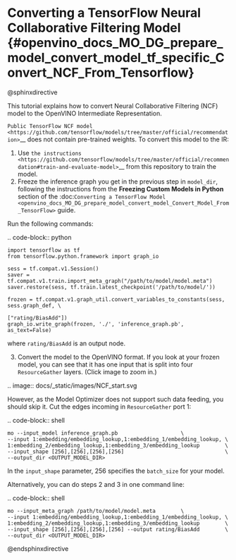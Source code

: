 # Converting a TensorFlow Neural Collaborative Filtering Model {#openvino_docs_MO_DG_prepare_model_convert_model_tf_specific_Convert_NCF_From_Tensorflow}

@sphinxdirective

This tutorial explains how to convert Neural Collaborative Filtering (NCF) model to the OpenVINO Intermediate Representation.

`Public TensorFlow NCF model <https://github.com/tensorflow/models/tree/master/official/recommendation>`__ does not contain pre-trained weights. To convert this model to the IR:
 1. Use `the instructions <https://github.com/tensorflow/models/tree/master/official/recommendation#train-and-evaluate-model>`__ from this repository to train the model.
 2. Freeze the inference graph you get in the previous step in ``model_dir``, following
the instructions from the **Freezing Custom Models in Python** section of the
:doc:`Converting a TensorFlow Model <openvino_docs_MO_DG_prepare_model_convert_model_Convert_Model_From_TensorFlow>` guide.

Run the following commands:

.. code-block:: python

    import tensorflow as tf
    from tensorflow.python.framework import graph_io

    sess = tf.compat.v1.Session()
    saver = tf.compat.v1.train.import_meta_graph("/path/to/model/model.meta")
    saver.restore(sess, tf.train.latest_checkpoint('/path/to/model/'))

    frozen = tf.compat.v1.graph_util.convert_variables_to_constants(sess, sess.graph_def, \
                                                        ["rating/BiasAdd"])
    graph_io.write_graph(frozen, './', 'inference_graph.pb', as_text=False)

where ``rating/BiasAdd`` is an output node.

 3. Convert the model to the OpenVINO format. If you look at your frozen model, you can see that
it has one input that is split into four ``ResourceGather`` layers. (Click image to zoom in.)

.. image:: docs/_static/images/NCF_start.svg

 However, as the Model Optimizer does not support such data feeding, you should skip it. Cut
the edges incoming in ``ResourceGather`` port 1:

.. code-block:: shell

    mo --input_model inference_graph.pb                    \
    --input 1:embedding/embedding_lookup,1:embedding_1/embedding_lookup, \
    1:embedding_2/embedding_lookup,1:embedding_3/embedding_lookup        \
    --input_shape [256],[256],[256],[256]                                \
    --output_dir <OUTPUT_MODEL_DIR>

In the ``input_shape`` parameter, 256 specifies the ``batch_size`` for your model.

Alternatively, you can do steps 2 and 3 in one command line:

.. code-block:: shell

    mo --input_meta_graph /path/to/model/model.meta        \
    --input 1:embedding/embedding_lookup,1:embedding_1/embedding_lookup, \
    1:embedding_2/embedding_lookup,1:embedding_3/embedding_lookup        \
    --input_shape [256],[256],[256],[256] --output rating/BiasAdd        \
    --output_dir <OUTPUT_MODEL_DIR>

@endsphinxdirective
